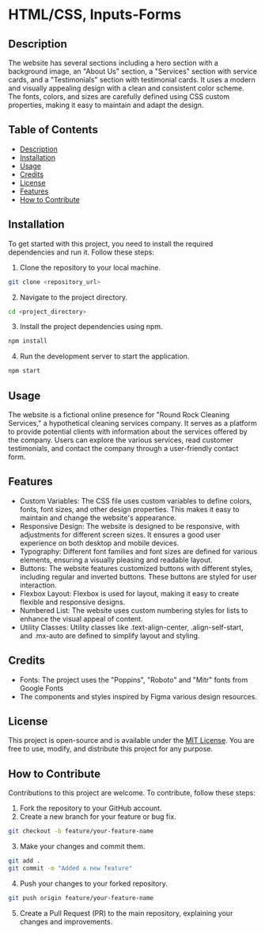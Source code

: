 # HTML/CSS, Inputs-Forms

## Description

The website has several sections including a hero section with a background image, an "About Us" section, a "Services" section with service cards, and a "Testimonials" section with testimonial cards. It uses a modern and visually appealing design with a clean and consistent color scheme. The fonts, colors, and sizes are carefully defined using CSS custom properties, making it easy to maintain and adapt the design.

## Table of Contents

- [Description](#description)
- [Installation](#installation)
- [Usage](#usage)
- [Credits](#credits)
- [License](#license)
- [Features](#features)
- [How to Contribute](#how-to-contribute)

## Installation

To get started with this project, you need to install the required dependencies and run it. Follow these steps:

1. Clone the repository to your local machine.

```bash
git clone <repository_url>
```

2. Navigate to the project directory.

```bash
cd <project_directory>
```

3. Install the project dependencies using npm.

```bash
npm install
```

4. Run the development server to start the application.

```bash
npm start
```

## Usage

The website is a fictional online presence for "Round Rock Cleaning Services," a hypothetical cleaning services company. It serves as a platform to provide potential clients with information about the services offered by the company. Users can explore the various services, read customer testimonials, and contact the company through a user-friendly contact form.

## Features

* Custom Variables: The CSS file uses custom variables to define colors, fonts, font sizes, and other design properties. This makes it easy to maintain and change the website's appearance.
* Responsive Design: The website is designed to be responsive, with adjustments for different screen sizes. It ensures a good user experience on both desktop and mobile devices.
* Typography: Different font families and font sizes are defined for various elements, ensuring a visually pleasing and readable layout.
* Buttons: The website features customized buttons with different styles, including regular and inverted buttons. These buttons are styled for user interaction.
* Flexbox Layout: Flexbox is used for layout, making it easy to create flexible and responsive designs.
* Numbered List: The website uses custom numbering styles for lists to enhance the visual appeal of content.
* Utility Classes: Utility classes like .text-align-center, .align-self-start, and .mx-auto are defined to simplify layout and styling.

## Credits

* Fonts: The project uses the "Poppins", "Roboto" and "Mitr" fonts from Google Fonts
* The components and styles inspired by Figma various design resources.

## License

This project is open-source and is available under the [MIT License](LICENSE). You are free to use, modify, and distribute this project for any purpose.

## How to Contribute

Contributions to this project are welcome. To contribute, follow these steps:

1. Fork the repository to your GitHub account.
2. Create a new branch for your feature or bug fix.

```bash
git checkout -b feature/your-feature-name
```

3. Make your changes and commit them.

```bash
git add .
git commit -m "Added a new feature"
```

4. Push your changes to your forked repository.

```bash 
git push origin feature/your-feature-name
```

5. Create a Pull Request (PR) to the main repository, explaining your changes and improvements.
